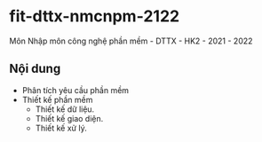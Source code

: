 # fit-dttx-nmcnpm-2122
Môn Nhập môn công nghệ phần mềm - DTTX - HK2 - 2021 - 2022

## Nội dung
- Phân tích yêu cầu phần mềm
- Thiết kế phần mềm
    - Thiết kế dữ liệu.
    - Thiết kế giao diện.
    - Thiết kế xử lý.
